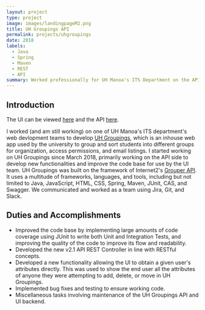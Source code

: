 ```yaml
---
layout: project
type: project
image: images/landingpageM2.png
title: UH Groupings API
permalink: projects/uhgroupings
date: 2018
labels:
  - Java
  - Spring
  - Maven
  - REST
  - API
summary: Worked professionally for UH Manoa's ITS Department on the API of a web app called UH Groupings used by the university.
---
```

## Introduction

The UI can be viewed [here](https://github.com/uhawaii-system-its-ti-iam/uhgroupings) and the API [here](https://github.com/uhawaii-system-its-ti-iam/uh-groupings-api).

I worked (and am still working) on one of UH Manoa's ITS department's web devlopment teams to develop [UH Groupings](https://www.hawaii.edu/its/uhgroupings/), which is an inhouse web app used by the university to group and sort students into different groups for organization, access permissions, and email listings. I started working on UH Groupings since March 2018, primarily working on the API side to develop new functionalities and improve the code base for use by the UI team. UH Groupings was built on the framework of Internet2's [Grouper API](https://spaces.at.internet2.edu/display/Grouper/Grouper+Wiki+Home). It uses a multitude of frameworks, languages, and tools, including but not limited to Java, JavaScript, HTML, CSS, Spring, Maven, JUnit, CAS, and Swagger. We communicated and worked as a team using Jira, Git, and Slack.

## Duties and Accomplishments

- Improved the code base by implementing large amounts of code coverage using JUnit to write both Unit and Integration Tests, and improving the quality of the code to improve its flow and readability. 
- Developed the new v2.1 API REST Controller in line with RESTful concepts.
- Developed a new functionality allowing the UI to obtain a given user's attributes directly. This was used to show the end user all the attributes of anyone they were attempting to add, delete, or move in UH Groupings.
- Implemented bug fixes and testing to ensure working code.
- Miscellaneous tasks involving maintenance of the UH Groupings API and UI backend.



